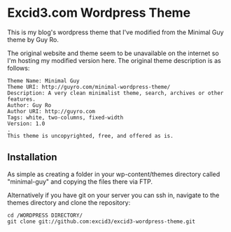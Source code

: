 # Excid3.com Wordpress Theme

This is my blog's wordpress theme that I've modified from the Minimal
Guy theme by Guy Ro.

The original website and theme seem to be unavailable on the internet so
I'm hosting my modified version here. The original theme description is
as follows:

    Theme Name: Minimal Guy
    Theme URI: http://guyro.com/minimal-wordpress-theme/
    Description: A very clean minimalist theme, search, archives or other features.
    Author: Guy Ro
    Author URI: http://guyro.com
    Tags: white, two-columns, fixed-width
    Version: 1.0
    .
    This theme is uncopyrighted, free, and offered as is.

## Installation

As simple as creating a folder in your wp-content/themes directory
called "minimal-guy" and copying the files there via FTP.

Alternatively if you have git on your server you can ssh in, navigate to
the themes directory and clone the repository:

    cd /WORDPRESS DIRECTORY/
    git clone git://github.com:excid3/excid3-wordpress-theme.git
